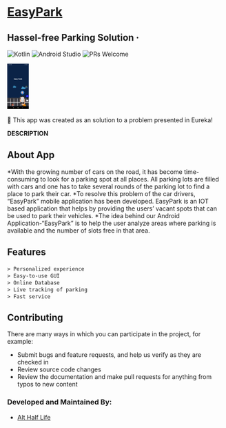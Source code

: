 # [EasyPark](https://github.com/CatalystMonish/EasyPark)
## Hassel-free Parking Solution &middot;

![Kotlin](https://img.shields.io/badge/Language-Kotlin-orange.svg) ![Android Studio](https://img.shields.io/badge/IDE-AndroidStudio-brightgreen.svg) ![PRs Welcome](https://img.shields.io/badge/PullRequests-welcome-pink.svg)

<img src="EasyPark1.jpg" width="10%"/>

:loudspeaker: This app was created as an solution to a problem presented in Eureka!

**DESCRIPTION**

## About App
*With the growing number of cars on the road, it has become time-consuming to look for a parking spot at all places. All parking lots are filled with cars and one has to take several rounds of the parking lot to find a place to park their car. 
*To resolve this problem of the car drivers,  “EasyPark” mobile application has been developed. EasyPark is an IOT based application that helps by providing the users’ vacant spots that can be used to park their vehicles.
*The idea behind our Android Application-“EasyPark” is to help the user analyze areas where parking is available and the number of slots free in that area.


## Features

```
> Personalized experience
> Easy-to-use GUI
> Online Database
> Live tracking of parking 
> Fast service 
```

## Contributing
There are many ways in which you can participate in the project, for example:
* Submit bugs and feature requests, and help us verify as they are checked in
* Review source code changes
* Review the documentation and make pull requests for anything from typos to new content

### Developed and Maintained By:
* [Alt Half Life](https://github.com/CatalystMonish)
